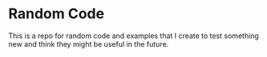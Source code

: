 # Random Code

This is a repo for random code and examples that I create to test something new and think they might be useful in the future.


